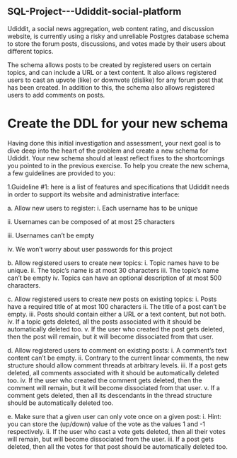## SQL-Project---Udiddit-social-platform

Udiddit, a social news aggregation, web content rating, and discussion website, is currently using a risky and unreliable Postgres database schema to store the forum posts, discussions, and votes made by their users about different topics.

The schema allows posts to be created by registered users on certain topics, and can include a URL or a text content. It also allows registered users to cast an upvote (like) or downvote (dislike) for any forum post that has been created. In addition to this, the schema also allows registered users to add comments on posts.

# Create the DDL for your new schema
Having done this initial investigation and assessment, your next goal is to dive deep into the heart of the problem and create a new schema for Udiddit. Your new     schema should at least reflect fixes to the shortcomings you pointed to in the previous exercise. To help you create the new schema, a few guidelines are provided to   you:

1.Guideline #1: here is a list of features and specifications that Udiddit needs in order to support its website and administrative interface:

  a.	Allow new users to register:
   i.	Each username has to be unique
   
   ii.	Usernames can be composed of at most 25 characters
   
   iii.	Usernames can’t be empty
   
   iv.	We won’t worry about user passwords for this project
	
  b.	Allow registered users to create new topics:
   i.	Topic names have to be unique.
   ii.	The topic’s name is at most 30 characters
   iii.	The topic’s name can’t be empty
   iv.	Topics can have an optional description of at most 500 characters.
   
  c.	Allow registered users to create new posts on existing topics:
   i.	Posts have a required title of at most 100 characters
   ii.	The title of a post can’t be empty.
   iii.	Posts should contain either a URL or a text content, but not both.
   iv.	If a topic gets deleted, all the posts associated with it should be automatically deleted too.
   v.	If the user who created the post gets deleted, then the post will remain, but it will become dissociated from that user.
   
  d.	Allow registered users to comment on existing posts:
   i.	A comment’s text content can’t be empty.
   ii.	Contrary to the current linear comments, the new structure should allow comment threads at arbitrary levels.
   iii.	If a post gets deleted, all comments associated with it should be automatically deleted too.
   iv.	If the user who created the comment gets deleted, then the comment will remain, but it will become dissociated from that user.
   v.	If a comment gets deleted, then all its descendants in the thread structure should be automatically deleted too.
   
  e.	Make sure that a given user can only vote once on a given post:
   i.	Hint: you can store the (up/down) value of the vote as the values 1 and -1 respectively.
   ii.	If the user who cast a vote gets deleted, then all their votes will remain, but will become dissociated from the user.
   iii.	If a post gets deleted, then all the votes for that post should be automatically deleted too.
